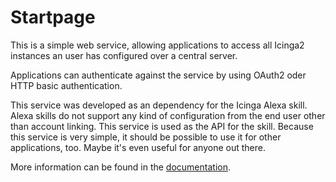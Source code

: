 # Startpage

This is a simple web service, allowing applications to access all Icinga2 instances an user has configured over a central server.

Applications can authenticate against the service by using OAuth2 oder HTTP basic authentication.

This service was developed as an dependency for the Icinga Alexa skill. Alexa skills do not support any kind of configuration from the end user other than account linking. This service is used as the API for the skill.
Because this service is very simple, it should be possible to use it for other applications, too. Maybe it's even useful for anyone out there.

More information can be found in the [documentation](/doc).
